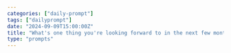 ```yaml
---
categories: ["daily-prompt"]
tags: ["dailyprompt"]
date: "2024-09-09T15:00:00Z"
title: "What's one thing you're looking forward to in the next few months?"
type: "prompts"
---
```


